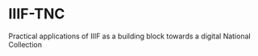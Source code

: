 # IIIF-TNC
Practical applications of IIIF as a building block towards a digital National Collection
